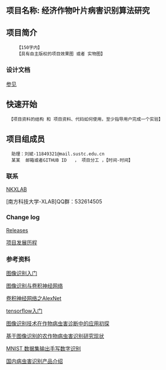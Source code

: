 ## 项目名称: 经济作物叶片病害识别算法研究
## 项目简介
        【150字内】
        【具有自主版权的项目效果图 或者 实物图】

### 设计文档 ###
[参见](https://github.com/SUSTC-XLAB/TEST//wiki)

## 快速开始
     【项目资料的结构 和 项目资料、代码如何使用，至少指导用户完成一个实验】

## 项目组成员
      助理：刘斌-11849321@mail.sustc.edu.cn
      某某  邮箱或者GITHUB ID   ， 项目分工 ，【时间-时间】
### 联系 ###
[NKXLAB](https://github.com/NKXLAB)

[南方科技大学-XLAB]QQ群：532614505
    
### Change log ###

[Releases](https://github.com/SUSTC-XLAB/TEST//releases)

[项目发展历程](https://github.com/SUSTC-XLAB/crops.wiki.git)
 
    
### 参考资料 ###



[图像识别入门](https://github.com/SUSTC-XLAB/crops.wiki.git)

[图像识别与卷积神经网络](https://github.com/SUSTC-XLAB/crops.wiki.git)

[卷积神经网络之AlexNet](https://github.com/SUSTC-XLAB/crops/wiki/卷积神经网络之AlexNet)

[tensorflow入门](https://github.com/SUSTC-XLAB/crops/wiki/tensorflow入门)

[图像识别技术在作物病虫害诊断中的应用初探](https://github.com/SUSTC-XLAB/crops/wiki/图像识别技术在作物病虫害诊断中的应用初探)

[基于图像识别的农作物病虫害识别研究现状](https://github.com/SUSTC-XLAB/crops/wiki/%E5%9F%BA%E4%BA%8E%E5%9B%BE%E5%83%8F%E8%AF%86%E5%88%AB%E7%9A%84%E5%86%9C%E4%BD%9C%E7%89%A9%E7%97%85%E8%99%AB%E5%AE%B3%E8%AF%86%E5%88%AB%E7%A0%94%E7%A9%B6%E7%8E%B0%E7%8A%B6)

[MNIST 数据集输出手写数字识别](https://github.com/SUSTC-XLAB/crops/wiki/MNIST-%E6%95%B0%E6%8D%AE%E9%9B%86%E8%BE%93%E5%87%BA%E6%89%8B%E5%86%99%E6%95%B0%E5%AD%97%E8%AF%86%E5%88%AB)

[国内病虫害识别产品介绍](https://github.com/SUSTC-XLAB/crops/wiki/%E5%9B%BD%E5%86%85%E7%97%85%E8%99%AB%E5%AE%B3%E8%AF%86%E5%88%AB%E4%BA%A7%E5%93%81%E4%BB%8B%E7%BB%8D)
